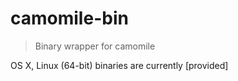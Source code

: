 # camomile-bin

> Binary wrapper for camomile

OS X, Linux (64-bit) binaries are currently [provided]

